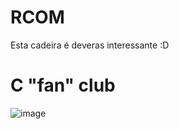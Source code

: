 # RCOM
Esta cadeira é deveras interessante :D

# C "fan" club
![image](https://user-images.githubusercontent.com/72711975/192477045-ba270081-1be5-4357-84cb-4a632aeee9f2.png)
